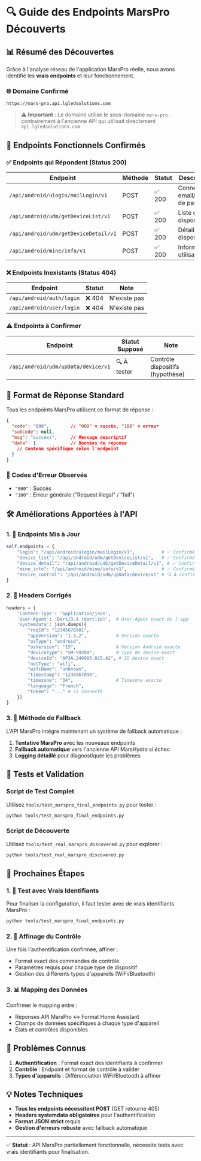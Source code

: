 # 🔍 Guide des Endpoints MarsPro Découverts

## 📊 Résumé des Découvertes

Grâce à l'analyse réseau de l'application MarsPro réelle, nous avons identifié les **vrais endpoints** et leur fonctionnement.

### 🌐 Domaine Confirmé
```
https://mars-pro.api.lgledsolutions.com
```
> ⚠️ **Important** : Le domaine utilise le sous-domaine `mars-pro.` contrairement à l'ancienne API qui utilisait directement `api.lgledsolutions.com`

## 🎯 Endpoints Fonctionnels Confirmés

### ✅ Endpoints qui Répondent (Status 200)

| Endpoint | Méthode | Statut | Description |
|----------|---------|--------|-------------|
| `/api/android/ulogin/mailLogin/v1` | POST | ✅ 200 | Connexion email/mot de passe |
| `/api/android/udm/getDeviceList/v1` | POST | ✅ 200 | Liste des dispositifs |
| `/api/android/udm/getDeviceDetail/v1` | POST | ✅ 200 | Détails d'un dispositif |
| `/api/android/mine/info/v1` | POST | ✅ 200 | Informations utilisateur |

### ❌ Endpoints Inexistants (Status 404)

| Endpoint | Statut | Note |
|----------|--------|------|
| `/api/android/auth/login` | ❌ 404 | N'existe pas |
| `/api/android/user/login` | ❌ 404 | N'existe pas |

### ⚠️ Endpoints à Confirmer

| Endpoint | Statut Supposé | Note |
|----------|----------------|------|
| `/api/android/udm/upData/device/v1` | 🔍 À tester | Contrôle dispositifs (hypothèse) |

## 📝 Format de Réponse Standard

Tous les endpoints MarsPro utilisent ce format de réponse :

```json
{
  "code": "000",        // "000" = succès, "100" = erreur
  "subCode": null,
  "msg": "success",     // Message descriptif
  "data": {             // Données de réponse
    // Contenu spécifique selon l'endpoint
  }
}
```

### 🔐 Codes d'Erreur Observés

- `"000"` : Succès
- `"100"` : Erreur générale ("Request illegal" / "fail")

## 🛠️ Améliorations Apportées à l'API

### 1. 📡 Endpoints Mis à Jour

```python
self.endpoints = {
    "login": "/api/android/ulogin/mailLogin/v1",          # ✅ Confirmé
    "device_list": "/api/android/udm/getDeviceList/v1",   # ✅ Confirmé  
    "device_detail": "/api/android/udm/getDeviceDetail/v1", # ✅ Confirmé
    "mine_info": "/api/android/mine/info/v1",             # ✅ Confirmé
    "device_control": "/api/android/udm/upData/device/v1" # 🔍 À confirmer
}
```

### 2. 🔧 Headers Corrigés

```python
headers = {
    'Content-Type': 'application/json',
    'User-Agent': 'Dart/3.4 (dart:io)',  # User-Agent exact de l'app
    'systemdata': json.dumps({
        "reqId": "12345678901",
        "appVersion": "1.3.2",           # Version exacte
        "osType": "android",
        "osVersion": "15",               # Version Android exacte
        "deviceType": "SM-S928B",        # Type de device exact
        "deviceId": "AP3A.240905.015.A2", # ID device exact
        "netType": "wifi",
        "wifiName": "unknown",
        "timestamp": "1234567890",
        "timezone": "34",                # Timezone exacte
        "language": "French",
        "token": "..." # Si connecté
    })
}
```

### 3. 🔄 Méthode de Fallback

L'API MarsPro intègre maintenant un système de fallback automatique :

1. **Tentative MarsPro** avec les nouveaux endpoints
2. **Fallback automatique** vers l'ancienne API MarsHydro si échec
3. **Logging détaillé** pour diagnostiquer les problèmes

## 🧪 Tests et Validation

### Script de Test Complet

Utilisez `tools/test_marspro_final_endpoints.py` pour tester :

```bash
python tools/test_marspro_final_endpoints.py
```

### Script de Découverte

Utilisez `tools/test_real_marspro_discovered.py` pour explorer :

```bash
python tools/test_real_marspro_discovered.py
```

## 🚀 Prochaines Étapes

### 1. 🔑 Test avec Vrais Identifiants

Pour finaliser la configuration, il faut tester avec de vrais identifiants MarsPro :

```bash
python tools/test_marspro_final_endpoints.py
```

### 2. 🎯 Affinage du Contrôle

Une fois l'authentification confirmée, affiner :
- Format exact des commandes de contrôle
- Paramètres requis pour chaque type de dispositif
- Gestion des différents types d'appareils (WiFi/Bluetooth)

### 3. 📊 Mapping des Données

Confirmer le mapping entre :
- Réponses API MarsPro ↔ Format Home Assistant
- Champs de données spécifiques à chaque type d'appareil
- États et contrôles disponibles

## 🐛 Problèmes Connus

1. **Authentification** : Format exact des identifiants à confirmer
2. **Contrôle** : Endpoint et format de contrôle à valider
3. **Types d'appareils** : Différenciation WiFi/Bluetooth à affiner

## 💡 Notes Techniques

- **Tous les endpoints nécessitent POST** (GET retourne 405)
- **Headers systemdata obligatoires** pour l'authentification
- **Format JSON strict** requis
- **Gestion d'erreurs robuste** avec fallback automatique

---

✅ **Statut** : API MarsPro partiellement fonctionnelle, nécessite tests avec vrais identifiants pour finalisation. 